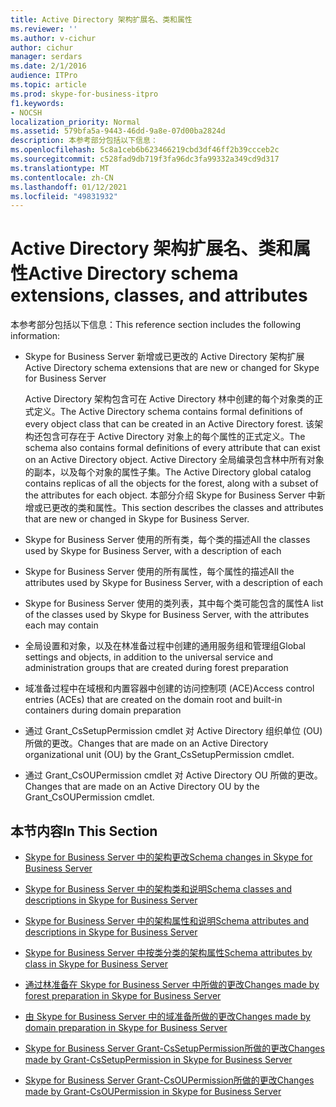 ```yaml
---
title: Active Directory 架构扩展名、类和属性
ms.reviewer: ''
ms.author: v-cichur
author: cichur
manager: serdars
ms.date: 2/1/2016
audience: ITPro
ms.topic: article
ms.prod: skype-for-business-itpro
f1.keywords:
- NOCSH
localization_priority: Normal
ms.assetid: 579bfa5a-9443-46dd-9a8e-07d00ba2824d
description: 本参考部分包括以下信息：
ms.openlocfilehash: 5c8a1ceb6b623466219cbd3df46ff2b39ccceb2c
ms.sourcegitcommit: c528fad9db719f3fa96dc3fa99332a349cd9d317
ms.translationtype: MT
ms.contentlocale: zh-CN
ms.lasthandoff: 01/12/2021
ms.locfileid: "49831932"
---
```

# <a name="active-directory-schema-extensions-classes-and-attributes"></a><span data-ttu-id="6b27b-103">Active Directory 架构扩展名、类和属性</span><span class="sxs-lookup"><span data-stu-id="6b27b-103">Active Directory schema extensions, classes, and attributes</span></span>
 
<span data-ttu-id="6b27b-104">本参考部分包括以下信息：</span><span class="sxs-lookup"><span data-stu-id="6b27b-104">This reference section includes the following information:</span></span> 
  
- <span data-ttu-id="6b27b-105">Skype for Business Server 新增或已更改的 Active Directory 架构扩展</span><span class="sxs-lookup"><span data-stu-id="6b27b-105">Active Directory schema extensions that are new or changed for Skype for Business Server</span></span>
    
    <span data-ttu-id="6b27b-106">Active Directory 架构包含可在 Active Directory 林中创建的每个对象类的正式定义。</span><span class="sxs-lookup"><span data-stu-id="6b27b-106">The Active Directory schema contains formal definitions of every object class that can be created in an Active Directory forest.</span></span> <span data-ttu-id="6b27b-107">该架构还包含可存在于 Active Directory 对象上的每个属性的正式定义。</span><span class="sxs-lookup"><span data-stu-id="6b27b-107">The schema also contains formal definitions of every attribute that can exist on an Active Directory object.</span></span> <span data-ttu-id="6b27b-108">Active Directory 全局编录包含林中所有对象的副本，以及每个对象的属性子集。</span><span class="sxs-lookup"><span data-stu-id="6b27b-108">The Active Directory global catalog contains replicas of all the objects for the forest, along with a subset of the attributes for each object.</span></span> <span data-ttu-id="6b27b-109">本部分介绍 Skype for Business Server 中新增或已更改的类和属性。</span><span class="sxs-lookup"><span data-stu-id="6b27b-109">This section describes the classes and attributes that are new or changed in Skype for Business Server.</span></span>
    
- <span data-ttu-id="6b27b-110">Skype for Business Server 使用的所有类，每个类的描述</span><span class="sxs-lookup"><span data-stu-id="6b27b-110">All the classes used by Skype for Business Server, with a description of each</span></span>
    
- <span data-ttu-id="6b27b-111">Skype for Business Server 使用的所有属性，每个属性的描述</span><span class="sxs-lookup"><span data-stu-id="6b27b-111">All the attributes used by Skype for Business Server, with a description of each</span></span>
    
- <span data-ttu-id="6b27b-112">Skype for Business Server 使用的类列表，其中每个类可能包含的属性</span><span class="sxs-lookup"><span data-stu-id="6b27b-112">A list of the classes used by Skype for Business Server, with the attributes each may contain</span></span>
    
- <span data-ttu-id="6b27b-113">全局设置和对象，以及在林准备过程中创建的通用服务组和管理组</span><span class="sxs-lookup"><span data-stu-id="6b27b-113">Global settings and objects, in addition to the universal service and administration groups that are created during forest preparation</span></span>
    
- <span data-ttu-id="6b27b-114">域准备过程中在域根和内置容器中创建的访问控制项 (ACE)</span><span class="sxs-lookup"><span data-stu-id="6b27b-114">Access control entries (ACEs) that are created on the domain root and built-in containers during domain preparation</span></span>
    
- <span data-ttu-id="6b27b-115">通过 Grant_CsSetupPermission cmdlet 对 Active Directory 组织单位 (OU) 所做的更改。</span><span class="sxs-lookup"><span data-stu-id="6b27b-115">Changes that are made on an Active Directory organizational unit (OU) by the Grant_CsSetupPermission cmdlet.</span></span>
    
- <span data-ttu-id="6b27b-116">通过 Grant_CsOUPermission cmdlet 对 Active Directory OU 所做的更改。</span><span class="sxs-lookup"><span data-stu-id="6b27b-116">Changes that are made on an Active Directory OU by the Grant_CsOUPermission cmdlet.</span></span>
    
## <a name="in-this-section"></a><span data-ttu-id="6b27b-117">本节内容</span><span class="sxs-lookup"><span data-stu-id="6b27b-117">In This Section</span></span>

- [<span data-ttu-id="6b27b-118">Skype for Business Server 中的架构更改</span><span class="sxs-lookup"><span data-stu-id="6b27b-118">Schema changes in Skype for Business Server</span></span>](schema-changes.md)
    
- [<span data-ttu-id="6b27b-119">Skype for Business Server 中的架构类和说明</span><span class="sxs-lookup"><span data-stu-id="6b27b-119">Schema classes and descriptions in Skype for Business Server</span></span>](schema-classes-and-descriptions.md)
    
- [<span data-ttu-id="6b27b-120">Skype for Business Server 中的架构属性和说明</span><span class="sxs-lookup"><span data-stu-id="6b27b-120">Schema attributes and descriptions in Skype for Business Server</span></span>](schema-attributes-and-descriptions.md)
    
- [<span data-ttu-id="6b27b-121">Skype for Business Server 中按类分类的架构属性</span><span class="sxs-lookup"><span data-stu-id="6b27b-121">Schema attributes by class in Skype for Business Server</span></span>](schema-attributes-by-class.md)
    
- [<span data-ttu-id="6b27b-122">通过林准备在 Skype for Business Server 中所做的更改</span><span class="sxs-lookup"><span data-stu-id="6b27b-122">Changes made by forest preparation in Skype for Business Server</span></span>](changes-made-by-forest-preparation.md)
    
- [<span data-ttu-id="6b27b-123">由 Skype for Business Server 中的域准备所做的更改</span><span class="sxs-lookup"><span data-stu-id="6b27b-123">Changes made by domain preparation in Skype for Business Server</span></span>](changes-made-by-domain-preparation.md)
    
- [<span data-ttu-id="6b27b-124">Skype for Business Server Grant-CsSetupPermission所做的更改</span><span class="sxs-lookup"><span data-stu-id="6b27b-124">Changes made by Grant-CsSetupPermission in Skype for Business Server</span></span>](changes-made-by-grant-cssetuppermission.md)
    
- [<span data-ttu-id="6b27b-125">Skype for Business Server Grant-CsOUPermission所做的更改</span><span class="sxs-lookup"><span data-stu-id="6b27b-125">Changes made by Grant-CsOUPermission in Skype for Business Server</span></span>](changes-made-by-grant-csoupermission.md)
    

